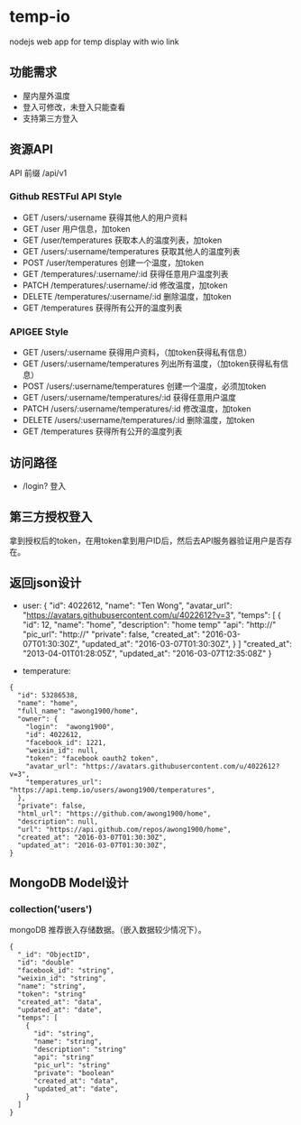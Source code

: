# temp-io
nodejs web app for temp display with wio link

## 功能需求
- 屋内屋外温度
- 登入可修改，未登入只能查看
- 支持第三方登入

## 资源API
API 前缀 /api/v1
### Github RESTFul API Style
- GET /users/:username 获得其他人的用户资料
- GET /user 用户信息，加token
- GET /user/temperatures 获取本人的温度列表，加token
- GET /users/:username/temperatures 获取其他人的温度列表
- POST /user/temperatures 创建一个温度，加token
- GET /temperatures/:username/:id 获得任意用户温度列表
- PATCH /temperatures/:username/:id 修改温度，加token
- DELETE /temperatures/:username/:id 删除温度，加token
- GET /temperatures 获得所有公开的温度列表

### APIGEE Style
- GET /users/:username 获得用户资料，（加token获得私有信息）
- GET /users/:username/temperatures 列出所有温度，（加token获得私有信息）
- POST /users/:username/temperatures 创建一个温度，必须加token
- GET /users/:username/temperatures/:id 获得任意用户温度
- PATCH /users/:username/temperatures/:id 修改温度，加token
- DELETE /users/:username/temperatures/:id 删除温度，加token
- GET /temperatures 获得所有公开的温度列表

## 访问路径
- /login?  登入

## 第三方授权登入
拿到授权后的token，在用token拿到用户ID后，然后去API服务器验证用户是否存在。

## 返回json设计
- user:
{
  "id": 4022612,
  "name": "Ten Wong",
  "avatar_url": "https://avatars.githubusercontent.com/u/4022612?v=3",
  "temps": [
    {
      "id": 12,
      "name": "home",
      "description": "home temp"
      "api": "http://"
      "pic_url": "http://"
      "private": false,
      "created_at": "2016-03-07T01:30:30Z",
      "updated_at": "2016-03-07T01:30:30Z",
    }
  ]
  "created_at": "2013-04-01T01:28:05Z",
  "updated_at": "2016-03-07T12:35:08Z"
}

- temperature:
```
{
  "id": 53286538,
  "name": "home",
  "full_name": "awong1900/home",
  "owner": {
    "login":  "awong1900",
    "id": 4022612,
    "facebook_id": 1221,
    "weixin_id": null,
    "token": "facebook oauth2 token",
    "avatar_url": "https://avatars.githubusercontent.com/u/4022612?v=3",
    "temperatures_url": "https://api.temp.io/users/awong1900/temperatures",
  },
  "private": false,
  "html_url": "https://github.com/awong1900/home",
  "description": null,
  "url": "https://api.github.com/repos/awong1900/home",
  "created_at": "2016-03-07T01:30:30Z",
  "updated_at": "2016-03-07T01:30:30Z",
}
```
## MongoDB Model设计
### collection('users')
mongoDB 推荐嵌入存储数据。（嵌入数据较少情况下）。
```
{
  "_id": "ObjectID",
  "id": "double"
  "facebook_id": "string",
  "weixin_id": "string",
  "name": "string",
  "token": "string"
  "created_at": "data",
  "updated_at": "date",
  "temps": [
    {
      "id": "string",
      "name": "string",
      "description": "string"
      "api": "string"
      "pic_url": "string"
      "private": "boolean"
      "created_at": "data",
      "updated_at": "date",
    }
  ]
}
```
